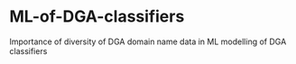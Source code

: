 # ML-of-DGA-classifiers
Importance of diversity of DGA domain name data in ML modelling of DGA classifiers
